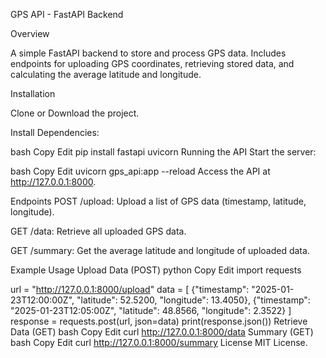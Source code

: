 GPS API - FastAPI Backend

Overview

A simple FastAPI backend to store and process GPS data. Includes endpoints for uploading GPS coordinates, retrieving stored data, and calculating the average latitude and longitude.

Installation

Clone or Download the project.

Install Dependencies:

bash
Copy
Edit
pip install fastapi uvicorn
Running the API
Start the server:

bash
Copy
Edit
uvicorn gps_api:app --reload
Access the API at http://127.0.0.1:8000.

Endpoints
POST /upload: Upload a list of GPS data (timestamp, latitude, longitude).

GET /data: Retrieve all uploaded GPS data.

GET /summary: Get the average latitude and longitude of uploaded data.

Example Usage
Upload Data (POST)
python
Copy
Edit
import requests

url = "http://127.0.0.1:8000/upload"
data = [
    {"timestamp": "2025-01-23T12:00:00Z", "latitude": 52.5200, "longitude": 13.4050},
    {"timestamp": "2025-01-23T12:05:00Z", "latitude": 48.8566, "longitude": 2.3522}
]
response = requests.post(url, json=data)
print(response.json())
Retrieve Data (GET)
bash
Copy
Edit
curl http://127.0.0.1:8000/data
Summary (GET)
bash
Copy
Edit
curl http://127.0.0.1:8000/summary
License
MIT License.
